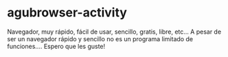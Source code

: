 # agubrowser-activity
Navegador, muy rápido, fácil de usar, sencillo, gratis, libre, etc... A pesar de ser un navegador rápido y sencillo no es un programa limitado de funciones.... Espero que les guste!
